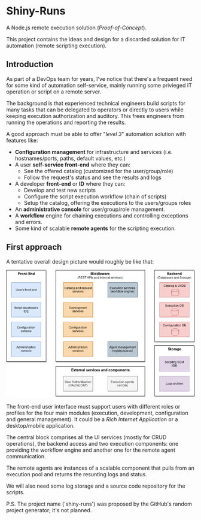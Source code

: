 # Shiny-Runs

A Node.js remote execution solution (*Proof-of-Concept*).

This project contains the ideas and design for a discarded solution for
IT automation (remote scripting execution).

## Introduction

As part of a DevOps team for years, I've notice that there's a frequent need
for some kind of automation self-service, mainly running some privieged IT
operation or script on a remote server.

The background is that experienced technical engineers build scripts for many
tasks that can be delegated to operators or directly to users while keeping
execution authorization and auditory. This frees engineers from running the
operations and reporting the results.

A good approach must be able to offer "*level 3*" automation solution
with features like:

- **Configuration management** for infrastructure and services (i.e.
hostnames/ports, paths, default values, etc.)
- A user **self-service front-end** where they can:
  - See the offered catalog (customized for the user/group/role)
  - Follow the request's status and see the results and logs
- A developer **front-end** or **ID** where they can:
  - Develop and test new scripts
  - Configure the script execution workflow (chain of scripts)
  - Setup the catalog, offering the executions to the users/groups roles
- An **administrative console** for user/group/role management.
- A **workflow** engine for chaining executions and controlling exceptions
and errors.
- Some kind of scalable **remote agents** for the scripting execution.

## First approach

A tentative overall design picture would roughly be like that:

![Overview design](images/overview.png "Overview design")

The front-end user interface must support users with different
roles or profiles for the four main modules (execution, development,
configuration and general management). It could be a *Rich Internet
Application* or a desktop/mobile application.

The central block comprises all the UI services (mostly for CRUD operations),
the backend access and two execution components: one providing the workflow
engine and another one for the remote agent communication.

The remote agents are instances of a scalable component that pulls from an
execution pool and returns the resunting logs and status.

We will also need some log storage and a source code repository for the
scripts.

P.S. The project name ('shiny-runs') was proposed by the GitHub's random
project generator; it's not planned.
